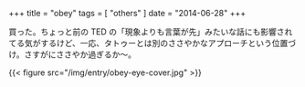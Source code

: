 +++
title = "obey"
tags = [ "others" ]
date = "2014-06-28"
+++

買った。ちょっと前の TED の「現象よりも言葉が先」みたいな話にも影響されてる気がするけど、一応、タトゥーとは別のささやかなアプローチという位置づけ。さすがにささやか過ぎるか〜。

{{< figure src="/img/entry/obey-eye-cover.jpg" >}}
